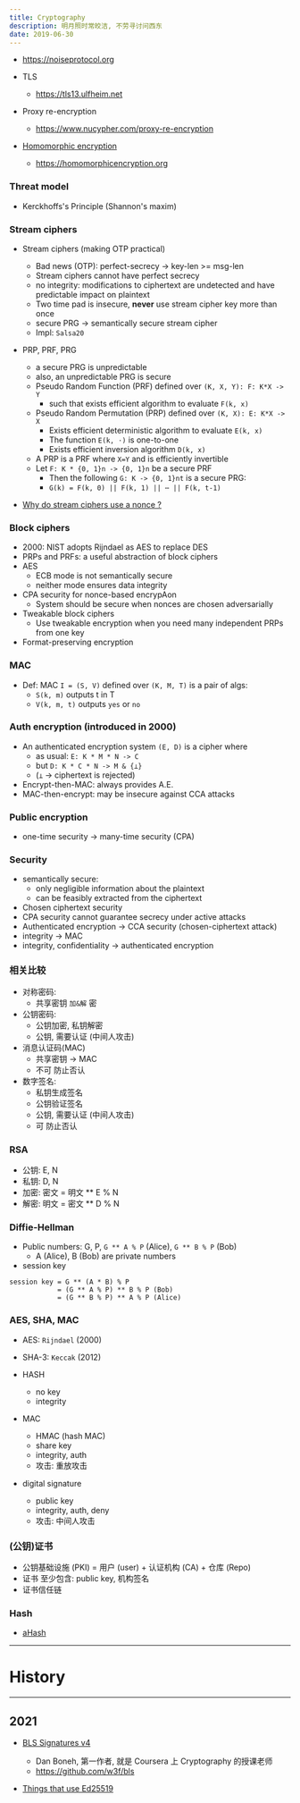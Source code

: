 ```yaml
---
title: Cryptography
description: 明月照时常皎洁, 不劳寻讨问西东
date: 2019-06-30
---
```


* https://noiseprotocol.org

* TLS
  - https://tls13.ulfheim.net

* Proxy re-encryption
  - https://www.nucypher.com/proxy-re-encryption

* [Homomorphic encryption](https://github.com/homenc/HElib)
  - https://homomorphicencryption.org

### Threat model

* Kerckhoffs's Principle (Shannon's maxim)

### Stream ciphers

* Stream ciphers (making OTP practical)
  - Bad news (OTP): perfect-secrecy -> key-len >= msg-len
  - Stream ciphers cannot have perfect secrecy
  - no integrity: modifications to ciphertext are
    undetected and have predictable impact on plaintext
  - Two time pad is insecure, **never**
    use stream cipher key more than once
  - secure PRG -> semantically secure stream cipher
  - Impl: `Salsa20`

* PRP, PRF, PRG
  - a secure PRG is unpredictable
  - also, an unpredictable PRG is secure
  - Pseudo Random Function (PRF) defined over `(K, X, Y): F: K*X -> Y`
    * such that exists efficient algorithm to evaluate `F(k, x)`
  - Pseudo Random Permutation (PRP) defined over `(K, X): E: K*X -> X`
    * Exists efficient deterministic algorithm to evaluate `E(k, x)`
    * The function `E(k, ⋅)` is one-to-one
    * Exists efficient inversion algorithm `D(k, x)`
  - A PRP is a PRF where `X=Y` and is efficiently invertible
  - Let `F: K * {0, 1}n -> {0, 1}n` be a secure PRF
    * Then the following `G: K -> {0, 1}nt` is a secure PRG:
    * `G(k) = F(k, 0) || F(k, 1) || ⋯ || F(k, t-1)`

* [Why do stream ciphers use a nonce ?](https://crypto.stackexchange.com/questions/30818/why-do-stream-ciphers-use-a-nonce)

### Block ciphers

* 2000: NIST adopts Rijndael as AES to replace DES
* PRPs and PRFs: a useful abstraction of block ciphers
* AES
  - ECB mode is not semantically secure
  - neither mode ensures data integrity
* CPA security for nonce-based encrypAon
  - System should be secure when nonces are chosen adversarially
* Tweakable block ciphers
  - Use tweakable encryption when you need
    many independent PRPs from one key
* Format-preserving encryption

### MAC

* Def: MAC `I = (S, V)` defined over `(K, M, T)` is a pair of algs:
  - `S(k, m)` outputs t in T
  - `V(k, m, t)` outputs `yes` or `no`

### Auth encryption (introduced in 2000)

* An authenticated encryption system `(E, D)` is a cipher where
  - as usual: `E: K * M * N -> C`
  - but `D: K * C * N -> M & {⊥}`
  - (`⊥` -> ciphertext is rejected)
* Encrypt-then-MAC: always provides A.E.
* MAC-then-encrypt: may be insecure against CCA attacks

### Public encryption

* one-time security -> many-time security (CPA)

### Security

* semantically secure:
  - only negligible information about the plaintext
  - can be feasibly extracted from the ciphertext
* Chosen ciphertext security
* CPA security cannot guarantee secrecy under active attacks
* Authenticated encryption -> CCA security (chosen-ciphertext attack)
* integrity -> MAC
* integrity, confidentiality -> authenticated encryption

### 相关比较

* 对称密码:
  - 共享密钥 `加&解` 密
* 公钥密码:
  - 公钥加密, 私钥解密
  - 公钥, 需要认证 (中间人攻击)
* 消息认证码(MAC)
  - 共享密钥 -> MAC
  - 不可 防止否认
* 数字签名:
  - 私钥生成签名
  - 公钥验证签名
  - 公钥, 需要认证 (中间人攻击)
  - 可 防止否认

### RSA

* 公钥: E, N
* 私钥: D, N
* 加密: 密文 = 明文 ** E % N
* 解密: 明文 = 密文 ** D % N

### Diffie-Hellman

* Public numbers: G, P, `G ** A % P` (Alice), `G ** B % P` (Bob)
  - A (Alice), B (Bob) are private numbers
* session key

```
session key = G ** (A * B) % P
            = (G ** A % P) ** B % P (Bob)
            = (G ** B % P) ** A % P (Alice)
```

### AES, SHA, MAC

* AES: `Rijndael` (2000)
* SHA-3: `Keccak` (2012)

* HASH
  - no key
  - integrity
* MAC
  - HMAC (hash MAC)
  - share key
  - integrity, auth
  - 攻击: 重放攻击
* digital signature
  - public key
  - integrity, auth, deny
  - 攻击: 中间人攻击

### (公钥)证书

* 公钥基础设施 (PKI) = 用户 (user) + 认证机构 (CA) + 仓库 (Repo)
* 证书 至少包含: public key, 机构签名
* 证书信任链

### Hash

* [aHash](https://github.com/tkaitchuck/aHash)

------------------

# History

------------------

## 2021

* [BLS Signatures v4](https://tools.ietf.org/html/draft-irtf-cfrg-bls-signature-04)
  - Dan Boneh, 第一作者, 就是 Coursera 上 Cryptography 的授课老师
  - https://github.com/w3f/bls

* [Things that use Ed25519](https://ianix.com/pub/ed25519-deployment.html)
